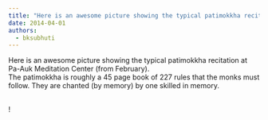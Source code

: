```yaml
---
title: "Here is an awesome picture showing the typical patimokkha recitation at Pa-Auk Meditation Center (from..."
date: 2014-04-01
authors: 
  - bksubhuti
---
```


Here is an awesome picture showing the typical patimokkha recitation at Pa-Auk Meditation Center (from February).  
The patimokkha is roughly a 45 page book of 227 rules that the monks must follow. They are chanted (by memory) by one skilled in memory.  
﻿

!

